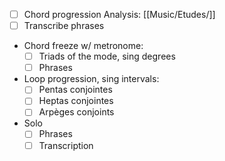 - [ ] Chord progression Analysis: [[Music/Etudes/]]
- [ ] Transcribe phrases
- Chord freeze w/ metronome: 
	- [ ] Triads of the mode, sing degrees
	- [ ] Phrases 
- Loop progression, sing intervals: 
	- [ ] Pentas conjointes 
	- [ ] Heptas conjointes
	- [ ] Arpèges conjoints 
- Solo
	- [ ] Phrases
	- [ ] Transcription
